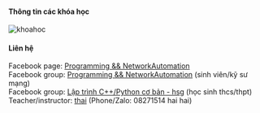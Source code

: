 #### Thông tin các khóa học
![khoahoc](https://scontent.fhan14-2.fna.fbcdn.net/v/t1.6435-9/182308434_1225929677865413_6160627026558284598_n.jpg?_nc_cat=104&ccb=1-3&_nc_sid=825194&_nc_ohc=Lg7YN-kTIsMAX-1IjHN&_nc_ht=scontent.fhan14-2.fna&oh=3a01b4cbfe63bb083bae520f2ba97e82&oe=60C6BB44)                
          

#### Liên hệ
Facebook page: [Programming && NetworkAutomation](https://www.facebook.com/programmingna2001/)     
Facebook group: [Programming && NetworkAutomation](https://www.facebook.com/groups/programmingna2001) (sinh viên/kỹ sư mạng)    
Facebook group: [Lập trình C++/Python cơ bản - hsg](https://www.facebook.com/groups/programming2001) (học sinh thcs/thpt)   
Teacher/instructor: [thai](https://www.facebook.com/thaiquocvo2001) (Phone/Zalo: 08271514 hai hai) 
